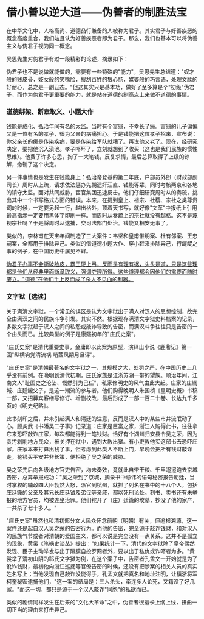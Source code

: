 

# 借小善以逆大道——伪善者的制胜法宝

在中华文化中，人格高尚、道德品行兼备的人被称为君子。其实君子与好善疾恶的概念高度重合，我们姑且认为好善疾恶者即为君子。那么，我们也基本可以将伪善主义与伪君子视为同一概念。

吴思先生对伪君子有过一段精彩的论述，摘录如下：

伪君子也不是说做就能做的，需要有一些特殊的"能力"。吴思先生总结道："奴才般的贱皮骨，妓女般的笑嘴脸，搜刮百姓的狠心肠，媒婆般的巧言语，处理文牍的好耐心，总之是一副丑态。"但这其实只是基本功，做好了至多算是个"初级"伪君子，而作为伪君子更重要的能力，就是站在道德的制高点上来做不道德的事情。

### 道德绑架、断章取义、小题大作

钱能是成化、弘治年间有名的太监。当时有个富翁，不幸长了癞。富翁的儿子偏偏又是一位有名的孝子，很为父亲的病痛担心。于是钱能把这位孝子招来，宣布说：你父亲长的癞是传染疾病，要是传染给军队就糟了。再说他又老了。现在，经研究决定，要把他沉入滇池。孝子吓坏了，立刻就想到了收买（这也是我们民族的惯性思维）。他费了许多心思，掏了一大笔钱，反复求情，最后总算取得了上级的谅解，撤销了这个决定。

另一件事情也是发生在钱能身上：弘治帝登基的第二年底，户部员外郎（财政部副司长）周时从上疏，请求依法惩办先朝遗奸汪直、钱能等辈，同时考核两京和各地的镇守太监。面对共同威胁，宦官集团迅速反击。他们仔细研究周时从的奏疏，挑出其中一个书写格式方面的错误。本来，在提到皇上、祖宗、社稷、宗社之类尊贵词的时候，一定要另起一行，越出格外，顶着天书写，就好像"文革"中报纸上引用最高指示一定要用黑体字印刷一样。而周时从奏疏上的宗社就没有越格。这不是蔑视宗社吗？于是将周时从逮捕，交司法部门处治。钱能又相安无事了。

类似的，李林甫在天宝年间制造了三大案件：韦坚和皇甫惟明案、杜有邻案、王忠嗣案，全都用于排除异己。类似的借道德小题大作、穿小鞋来排除异己，行龌龊之事的例子，在中国历史中屡见不鲜。

[伪君子办事不会撕破脸皮，霸王硬上弓，反而是有理有据，头头是道，只是这些理都是他们从经典里面断章取义，强词夺理所得。这些道理都会因他们的需要而随时废立。"道德"在他们手上反而成了杀人不见血的利器。]()

### 文字狱【选读】

关于满清文字狱，一个常见的误区是认为文字狱出于满人对汉人的思想控制，故完全由满汉之间的民族斗争引发。其实不然。根据现存满清文字狱史料档案的记录，多数文字狱起于汉人之间的私怨或敲诈导致的告密，而满汉斗争往往只是告密的一个由头而已。比较典型的例子是康熙初年的"庄氏史案"。

"庄氏史案"是清代重要史事，金庸即以此案为原型，演绎出小说《鹿鼎记》第一回"纵横钩党清流祸 峭茜风期月旦评"。

"庄氏史案"是清朝最著名的文字狱之一，其规模之大，处罚之严，在中国历史上几乎没有前例。在晚明到清代初期，庄氏家族是江浙苏湖一带的望族。顺治年间，江南文人"耻国史之沦坠、慨然引为己任"，私家修明史的风气由此大起。庄家的庄胤城、庄廷鑨父子，是这一潮流的参与者。他们购得晚明人朱国桢《皇明史概》书稿一部，又招募宾客缮写修订、增删校改，最后形成了一部一百二十卷、长达九千多页的《明史纪略》。

此书刻印之后，并未引起满人和清廷的注意，反而是汉人中的某些市井流氓动了心。顾炎武《书潘吴二子事》记录道：庄家是巨富之家，浙江人购得此书，往往拿它来恐吓敲诈庄家，每次都能得到一笔钱财。恰好有个湖州归安县令吴之荣，因为贪污剥削地方民众，被关押在狱中，遇到大赦出狱。有小吏教他买这部书去恐吓庄家。庄家本来打算出钱了事，但考虑到此类人不断上门，早晚会把所有钱财敲诈走，花钱买平安并非长策，便拒绝了吴之荣的威胁。

吴之荣先后向各级地方官吏告密，均未奏效，竟就此自带干粮、千里迢迢跑去京城告密，总算举报成功："吴之荣到了京城，摘录书中忌讳的语句秘密报告朝廷，当时掌权的辅政四大臣勃然大怒，派官到杭州，就抓了列名在书中的十八个人，包括庄廷鑨的父亲及其兄长庄廷钺及弟侄等亲戚，都以死刑论处。刻书、卖书还有未举报的地方官员，均被连坐治罪。他们挖开了（庄）廷鑨的坟墓，抄没了他的家产，一共杀了七十多人。"

"庄氏史案"虽然也和清初部分文人民众怀念前朝（明朝）有关，但追根溯源，这一案件还是起自汉人吴之荣的告密行为。而他的告密，完全源于敲诈钱财，和对汉人的民族气节或者对清朝的爱国主义，都可以说是完全没有一点关系。这并不是孤立的现象，黄裳《笔祸史谈丛》提出："如果统计一下，清代的文字狱除了皇帝偶然发现、臣子主动举发与出于隔膜自投罗网者外，要以出于私仇或诈吓者为多。"黄裳举了清初山阴的祁氏文字狱为例，在这个案子中，告密者孔孟文一开始就是为了讹诈钱财，最初他向浙江巡抚等官僚告密的时候，还没有把涉案的相关人员的真实姓名写上；当他发现自己敲诈没能得手，孔孟文就把真名和地址注明，让镇浙将军柯奎秘密逮捕他们，"这一案的结局是：三人杀头，牵连多人论死，又籍没了好几家。"而这一切，都只是源于一个汉人敲诈"同胞"的私欲而已。

类似的剧情同样发生在后来的"文化大革命"之中，伪善者很擅长上纲上线，扭曲一切正当的理由来打击异己。